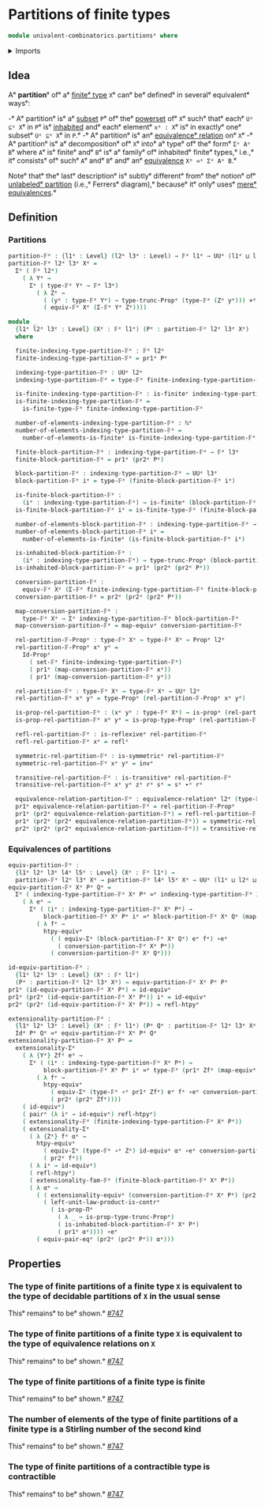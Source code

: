 # Partitions of finite types

```agda
module univalent-combinatorics.partitionsᵉ where
```

<details><summary>Imports</summary>

```agda
open import elementary-number-theory.natural-numbersᵉ

open import foundation.binary-relationsᵉ
open import foundation.cartesian-product-typesᵉ
open import foundation.equality-cartesian-product-typesᵉ
open import foundation.equivalence-extensionalityᵉ
open import foundation.equivalence-relationsᵉ
open import foundation.equivalencesᵉ
open import foundation.function-typesᵉ
open import foundation.functoriality-dependent-pair-typesᵉ
open import foundation.homotopiesᵉ
open import foundation.identity-typesᵉ
open import foundation.propositional-truncationsᵉ
open import foundation.propositionsᵉ
open import foundation.setsᵉ
open import foundation.structure-identity-principleᵉ
open import foundation.type-arithmetic-cartesian-product-typesᵉ
open import foundation.universe-levelsᵉ

open import univalent-combinatorics.dependent-pair-typesᵉ
open import univalent-combinatorics.finite-typesᵉ
```

</details>

## Idea

Aᵉ **partition**ᵉ ofᵉ aᵉ [finiteᵉ type](univalent-combinatorics.finite-types.mdᵉ) `X`ᵉ
canᵉ beᵉ definedᵉ in severalᵉ equivalentᵉ waysᵉ:

-ᵉ Aᵉ partitionᵉ isᵉ aᵉ [subset](foundation.subtypes.mdᵉ) `P`ᵉ ofᵉ theᵉ
  [powerset](foundation.powersets.mdᵉ) ofᵉ `X`ᵉ suchᵉ thatᵉ eachᵉ `Uᵉ ⊆ᵉ X`ᵉ in `P`ᵉ isᵉ
  [inhabited](foundation.inhabited-types.mdᵉ) andᵉ eachᵉ elementᵉ `xᵉ : X`ᵉ isᵉ in
  exactlyᵉ oneᵉ subsetᵉ `Uᵉ ⊆ᵉ X`ᵉ in `P`.ᵉ
-ᵉ Aᵉ partitionᵉ isᵉ anᵉ
  [equivalenceᵉ relation](foundation-core.equivalence-relations.mdᵉ) onᵉ `X`ᵉ
-ᵉ Aᵉ partitionᵉ isᵉ aᵉ decompositionᵉ ofᵉ `X`ᵉ intoᵉ aᵉ typeᵉ ofᵉ theᵉ formᵉ `Σᵉ Aᵉ B`ᵉ where
  `A`ᵉ isᵉ finiteᵉ andᵉ `B`ᵉ isᵉ aᵉ familyᵉ ofᵉ inhabitedᵉ finiteᵉ types,ᵉ i.e.,ᵉ itᵉ consistsᵉ
  ofᵉ suchᵉ `A`ᵉ andᵉ `B`ᵉ andᵉ anᵉ [equivalence](foundation-core.equivalences.mdᵉ)
  `Xᵉ ≃ᵉ Σᵉ Aᵉ B`.ᵉ

Noteᵉ thatᵉ theᵉ lastᵉ descriptionᵉ isᵉ subtlyᵉ differentᵉ fromᵉ theᵉ notionᵉ ofᵉ
[unlabeledᵉ partition](univalent-combinatorics.ferrers-diagrams.mdᵉ) (i.e.,ᵉ
Ferrersᵉ diagram),ᵉ becauseᵉ itᵉ onlyᵉ usesᵉ
[mereᵉ equivalences](foundation.mere-equivalences.md).ᵉ

## Definition

### Partitions

```agda
partition-𝔽ᵉ : {l1ᵉ : Level} (l2ᵉ l3ᵉ : Level) → 𝔽ᵉ l1ᵉ → UUᵉ (l1ᵉ ⊔ lsuc l2ᵉ ⊔ lsuc l3ᵉ)
partition-𝔽ᵉ l2ᵉ l3ᵉ Xᵉ =
  Σᵉ ( 𝔽ᵉ l2ᵉ)
    ( λ Yᵉ →
      Σᵉ ( type-𝔽ᵉ Yᵉ → 𝔽ᵉ l3ᵉ)
        ( λ Zᵉ →
          ( (yᵉ : type-𝔽ᵉ Yᵉ) → type-trunc-Propᵉ (type-𝔽ᵉ (Zᵉ yᵉ))) ×ᵉ
          ( equiv-𝔽ᵉ Xᵉ (Σ-𝔽ᵉ Yᵉ Zᵉ))))

module _
  {l1ᵉ l2ᵉ l3ᵉ : Level} (Xᵉ : 𝔽ᵉ l1ᵉ) (Pᵉ : partition-𝔽ᵉ l2ᵉ l3ᵉ Xᵉ)
  where

  finite-indexing-type-partition-𝔽ᵉ : 𝔽ᵉ l2ᵉ
  finite-indexing-type-partition-𝔽ᵉ = pr1ᵉ Pᵉ

  indexing-type-partition-𝔽ᵉ : UUᵉ l2ᵉ
  indexing-type-partition-𝔽ᵉ = type-𝔽ᵉ finite-indexing-type-partition-𝔽ᵉ

  is-finite-indexing-type-partition-𝔽ᵉ : is-finiteᵉ indexing-type-partition-𝔽ᵉ
  is-finite-indexing-type-partition-𝔽ᵉ =
    is-finite-type-𝔽ᵉ finite-indexing-type-partition-𝔽ᵉ

  number-of-elements-indexing-type-partition-𝔽ᵉ : ℕᵉ
  number-of-elements-indexing-type-partition-𝔽ᵉ =
    number-of-elements-is-finiteᵉ is-finite-indexing-type-partition-𝔽ᵉ

  finite-block-partition-𝔽ᵉ : indexing-type-partition-𝔽ᵉ → 𝔽ᵉ l3ᵉ
  finite-block-partition-𝔽ᵉ = pr1ᵉ (pr2ᵉ Pᵉ)

  block-partition-𝔽ᵉ : indexing-type-partition-𝔽ᵉ → UUᵉ l3ᵉ
  block-partition-𝔽ᵉ iᵉ = type-𝔽ᵉ (finite-block-partition-𝔽ᵉ iᵉ)

  is-finite-block-partition-𝔽ᵉ :
    (iᵉ : indexing-type-partition-𝔽ᵉ) → is-finiteᵉ (block-partition-𝔽ᵉ iᵉ)
  is-finite-block-partition-𝔽ᵉ iᵉ = is-finite-type-𝔽ᵉ (finite-block-partition-𝔽ᵉ iᵉ)

  number-of-elements-block-partition-𝔽ᵉ : indexing-type-partition-𝔽ᵉ → ℕᵉ
  number-of-elements-block-partition-𝔽ᵉ iᵉ =
    number-of-elements-is-finiteᵉ (is-finite-block-partition-𝔽ᵉ iᵉ)

  is-inhabited-block-partition-𝔽ᵉ :
    (iᵉ : indexing-type-partition-𝔽ᵉ) → type-trunc-Propᵉ (block-partition-𝔽ᵉ iᵉ)
  is-inhabited-block-partition-𝔽ᵉ = pr1ᵉ (pr2ᵉ (pr2ᵉ Pᵉ))

  conversion-partition-𝔽ᵉ :
    equiv-𝔽ᵉ Xᵉ (Σ-𝔽ᵉ finite-indexing-type-partition-𝔽ᵉ finite-block-partition-𝔽ᵉ)
  conversion-partition-𝔽ᵉ = pr2ᵉ (pr2ᵉ (pr2ᵉ Pᵉ))

  map-conversion-partition-𝔽ᵉ :
    type-𝔽ᵉ Xᵉ → Σᵉ indexing-type-partition-𝔽ᵉ block-partition-𝔽ᵉ
  map-conversion-partition-𝔽ᵉ = map-equivᵉ conversion-partition-𝔽ᵉ

  rel-partition-𝔽-Propᵉ : type-𝔽ᵉ Xᵉ → type-𝔽ᵉ Xᵉ → Propᵉ l2ᵉ
  rel-partition-𝔽-Propᵉ xᵉ yᵉ =
    Id-Propᵉ
      ( set-𝔽ᵉ finite-indexing-type-partition-𝔽ᵉ)
      ( pr1ᵉ (map-conversion-partition-𝔽ᵉ xᵉ))
      ( pr1ᵉ (map-conversion-partition-𝔽ᵉ yᵉ))

  rel-partition-𝔽ᵉ : type-𝔽ᵉ Xᵉ → type-𝔽ᵉ Xᵉ → UUᵉ l2ᵉ
  rel-partition-𝔽ᵉ xᵉ yᵉ = type-Propᵉ (rel-partition-𝔽-Propᵉ xᵉ yᵉ)

  is-prop-rel-partition-𝔽ᵉ : (xᵉ yᵉ : type-𝔽ᵉ Xᵉ) → is-propᵉ (rel-partition-𝔽ᵉ xᵉ yᵉ)
  is-prop-rel-partition-𝔽ᵉ xᵉ yᵉ = is-prop-type-Propᵉ (rel-partition-𝔽-Propᵉ xᵉ yᵉ)

  refl-rel-partition-𝔽ᵉ : is-reflexiveᵉ rel-partition-𝔽ᵉ
  refl-rel-partition-𝔽ᵉ xᵉ = reflᵉ

  symmetric-rel-partition-𝔽ᵉ : is-symmetricᵉ rel-partition-𝔽ᵉ
  symmetric-rel-partition-𝔽ᵉ xᵉ yᵉ = invᵉ

  transitive-rel-partition-𝔽ᵉ : is-transitiveᵉ rel-partition-𝔽ᵉ
  transitive-rel-partition-𝔽ᵉ xᵉ yᵉ zᵉ rᵉ sᵉ = sᵉ ∙ᵉ rᵉ

  equivalence-relation-partition-𝔽ᵉ : equivalence-relationᵉ l2ᵉ (type-𝔽ᵉ Xᵉ)
  pr1ᵉ equivalence-relation-partition-𝔽ᵉ = rel-partition-𝔽-Propᵉ
  pr1ᵉ (pr2ᵉ equivalence-relation-partition-𝔽ᵉ) = refl-rel-partition-𝔽ᵉ
  pr1ᵉ (pr2ᵉ (pr2ᵉ equivalence-relation-partition-𝔽ᵉ)) = symmetric-rel-partition-𝔽ᵉ
  pr2ᵉ (pr2ᵉ (pr2ᵉ equivalence-relation-partition-𝔽ᵉ)) = transitive-rel-partition-𝔽ᵉ
```

### Equivalences of partitions

```agda
equiv-partition-𝔽ᵉ :
  {l1ᵉ l2ᵉ l3ᵉ l4ᵉ l5ᵉ : Level} (Xᵉ : 𝔽ᵉ l1ᵉ) →
  partition-𝔽ᵉ l2ᵉ l3ᵉ Xᵉ → partition-𝔽ᵉ l4ᵉ l5ᵉ Xᵉ → UUᵉ (l1ᵉ ⊔ l2ᵉ ⊔ l3ᵉ ⊔ l4ᵉ ⊔ l5ᵉ)
equiv-partition-𝔽ᵉ Xᵉ Pᵉ Qᵉ =
  Σᵉ ( indexing-type-partition-𝔽ᵉ Xᵉ Pᵉ ≃ᵉ indexing-type-partition-𝔽ᵉ Xᵉ Qᵉ)
    ( λ eᵉ →
      Σᵉ ( (iᵉ : indexing-type-partition-𝔽ᵉ Xᵉ Pᵉ) →
          block-partition-𝔽ᵉ Xᵉ Pᵉ iᵉ ≃ᵉ block-partition-𝔽ᵉ Xᵉ Qᵉ (map-equivᵉ eᵉ iᵉ))
        ( λ fᵉ →
          htpy-equivᵉ
            ( ( equiv-Σᵉ (block-partition-𝔽ᵉ Xᵉ Qᵉ) eᵉ fᵉ) ∘eᵉ
              ( conversion-partition-𝔽ᵉ Xᵉ Pᵉ))
            ( conversion-partition-𝔽ᵉ Xᵉ Qᵉ)))

id-equiv-partition-𝔽ᵉ :
  {l1ᵉ l2ᵉ l3ᵉ : Level} (Xᵉ : 𝔽ᵉ l1ᵉ)
  (Pᵉ : partition-𝔽ᵉ l2ᵉ l3ᵉ Xᵉ) → equiv-partition-𝔽ᵉ Xᵉ Pᵉ Pᵉ
pr1ᵉ (id-equiv-partition-𝔽ᵉ Xᵉ Pᵉ) = id-equivᵉ
pr1ᵉ (pr2ᵉ (id-equiv-partition-𝔽ᵉ Xᵉ Pᵉ)) iᵉ = id-equivᵉ
pr2ᵉ (pr2ᵉ (id-equiv-partition-𝔽ᵉ Xᵉ Pᵉ)) = refl-htpyᵉ

extensionality-partition-𝔽ᵉ :
  {l1ᵉ l2ᵉ l3ᵉ : Level} (Xᵉ : 𝔽ᵉ l1ᵉ) (Pᵉ Qᵉ : partition-𝔽ᵉ l2ᵉ l3ᵉ Xᵉ) →
  Idᵉ Pᵉ Qᵉ ≃ᵉ equiv-partition-𝔽ᵉ Xᵉ Pᵉ Qᵉ
extensionality-partition-𝔽ᵉ Xᵉ Pᵉ =
  extensionality-Σᵉ
    ( λ {Yᵉ} Zfᵉ eᵉ →
      Σᵉ ( (iᵉ : indexing-type-partition-𝔽ᵉ Xᵉ Pᵉ) →
          block-partition-𝔽ᵉ Xᵉ Pᵉ iᵉ ≃ᵉ type-𝔽ᵉ (pr1ᵉ Zfᵉ (map-equivᵉ eᵉ iᵉ)))
        ( λ fᵉ →
          htpy-equivᵉ
            ( equiv-Σᵉ (type-𝔽ᵉ ∘ᵉ pr1ᵉ Zfᵉ) eᵉ fᵉ ∘eᵉ conversion-partition-𝔽ᵉ Xᵉ Pᵉ)
            ( pr2ᵉ (pr2ᵉ Zfᵉ))))
    ( id-equivᵉ)
    ( pairᵉ (λ iᵉ → id-equivᵉ) refl-htpyᵉ)
    ( extensionality-𝔽ᵉ (finite-indexing-type-partition-𝔽ᵉ Xᵉ Pᵉ))
    ( extensionality-Σᵉ
      ( λ {Zᵉ} fᵉ αᵉ →
        htpy-equivᵉ
          ( equiv-Σᵉ (type-𝔽ᵉ ∘ᵉ Zᵉ) id-equivᵉ αᵉ ∘eᵉ conversion-partition-𝔽ᵉ Xᵉ Pᵉ)
          ( pr2ᵉ fᵉ))
      ( λ iᵉ → id-equivᵉ)
      ( refl-htpyᵉ)
      ( extensionality-fam-𝔽ᵉ (finite-block-partition-𝔽ᵉ Xᵉ Pᵉ))
      ( λ αᵉ →
        ( ( extensionality-equivᵉ (conversion-partition-𝔽ᵉ Xᵉ Pᵉ) (pr2ᵉ αᵉ)) ∘eᵉ
          ( left-unit-law-product-is-contrᵉ
            ( is-prop-Πᵉ
              ( λ _ → is-prop-type-trunc-Propᵉ)
              ( is-inhabited-block-partition-𝔽ᵉ Xᵉ Pᵉ)
              ( pr1ᵉ αᵉ)))) ∘eᵉ
        ( equiv-pair-eqᵉ (pr2ᵉ (pr2ᵉ Pᵉ)) αᵉ)))
```

## Properties

### The type of finite partitions of a finite type `X` is equivalent to the type of decidable partitions of `X` in the usual sense

Thisᵉ remainsᵉ to beᵉ shown.ᵉ
[#747](https://github.com/UniMath/agda-unimath/issues/747ᵉ)

### The type of finite partitions of a finite type `X` is equivalent to the type of equivalence relations on `X`

Thisᵉ remainsᵉ to beᵉ shown.ᵉ
[#747](https://github.com/UniMath/agda-unimath/issues/747ᵉ)

### The type of finite partitions of a finite type is finite

Thisᵉ remainsᵉ to beᵉ shown.ᵉ
[#747](https://github.com/UniMath/agda-unimath/issues/747ᵉ)

### The number of elements of the type of finite partitions of a finite type is a Stirling number of the second kind

Thisᵉ remainsᵉ to beᵉ shown.ᵉ
[#747](https://github.com/UniMath/agda-unimath/issues/747ᵉ)

### The type of finite partitions of a contractible type is contractible

Thisᵉ remainsᵉ to beᵉ shown.ᵉ
[#747](https://github.com/UniMath/agda-unimath/issues/747ᵉ)